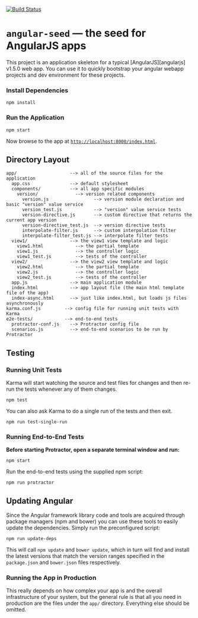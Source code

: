 [![Build Status](https://travis-ci.org/hisplan/angular-seed.svg?branch=master)](https://travis-ci.org/hisplan/angular-seed/)

# `angular-seed` — the seed for AngularJS apps

This project is an application skeleton for a typical [AngularJS][angularjs] v1.5.0 web app. You can use it
to quickly bootstrap your angular webapp projects and dev environment for these projects.

### Install Dependencies

```
npm install
```

### Run the Application

```
npm start
```

Now browse to the app at [`http://localhost:8000/index.html`](http://localhost:8000/index.html).


## Directory Layout

```
app/                    --> all of the source files for the application
  app.css               --> default stylesheet
  components/           --> all app specific modules
    version/              --> version related components
      version.js                 --> version module declaration and basic "version" value service
      version_test.js            --> "version" value service tests
      version-directive.js       --> custom directive that returns the current app version
      version-directive_test.js  --> version directive tests
      interpolate-filter.js      --> custom interpolation filter
      interpolate-filter_test.js --> interpolate filter tests
  view1/                --> the view1 view template and logic
    view1.html            --> the partial template
    view1.js              --> the controller logic
    view1_test.js         --> tests of the controller
  view2/                --> the view2 view template and logic
    view2.html            --> the partial template
    view2.js              --> the controller logic
    view2_test.js         --> tests of the controller
  app.js                --> main application module
  index.html            --> app layout file (the main html template file of the app)
  index-async.html      --> just like index.html, but loads js files asynchronously
karma.conf.js         --> config file for running unit tests with Karma
e2e-tests/            --> end-to-end tests
  protractor-conf.js    --> Protractor config file
  scenarios.js          --> end-to-end scenarios to be run by Protractor
```


## Testing

### Running Unit Tests

Karma will start
watching the source and test files for changes and then re-run the tests whenever any of them
changes.

```
npm test
```

You can also ask Karma to do a single run of the tests and then exit.

```
npm run test-single-run
```

### Running End-to-End Tests

**Before starting Protractor, open a separate terminal window and run:**

```
npm start
```

Run the end-to-end tests using the supplied npm script:

```
npm run protractor
```

## Updating Angular

Since the Angular framework library code and tools are acquired through package managers (npm and
bower) you can use these tools to easily update the dependencies. Simply run the preconfigured
script:

```
npm run update-deps
```

This will call `npm update` and `bower update`, which in turn will find and install the latest
versions that match the version ranges specified in the `package.json` and `bower.json` files
respectively.

### Running the App in Production

This really depends on how complex your app is and the overall infrastructure of your system, but
the general rule is that all you need in production are the files under the `app/` directory.
Everything else should be omitted.
